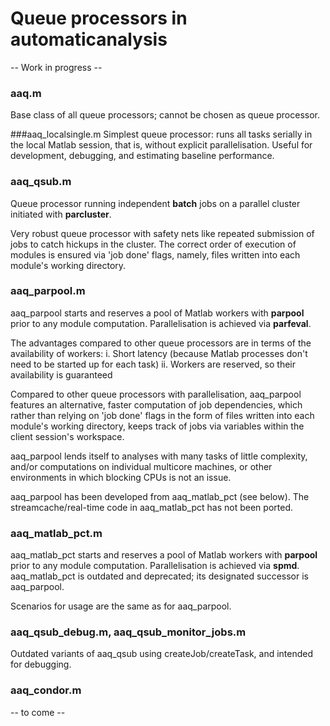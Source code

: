 # Queue processors in automaticanalysis
-- Work in progress --
### aaq.m
Base class of all queue processors; cannot be chosen as queue processor.

###aaq_localsingle.m
Simplest queue processor: runs all tasks serially in the local Matlab session, that is, without explicit parallelisation. Useful for development, debugging, and estimating baseline performance.

### aaq_qsub.m
Queue processor running independent __batch__ jobs on a parallel cluster initiated with __parcluster__. 

Very robust queue processor with safety nets like repeated submission of jobs to catch hickups in the cluster.
The correct order of execution of modules is ensured via 'job done' flags, namely, files written into each module's working directory.

### aaq_parpool.m
aaq_parpool starts and reserves a pool of Matlab workers with __parpool__ prior to any module computation. Parallelisation is achieved via __parfeval__. 

The advantages compared to other queue processors are in terms of the availability of workers: 
i. Short latency (because Matlab processes don't need to be started up for each task)
ii. Workers are reserved, so their availability is guaranteed 

Compared to other queue processors with parallelisation, aaq_parpool features an alternative, faster computation of job dependencies, which rather than relying on 'job done' flags in the form of files written into each module's working directory, keeps track of jobs via variables within the client session's workspace.

aaq_parpool lends itself to analyses with many tasks of little complexity, and/or computations on individual multicore machines, or other environments in which blocking CPUs is not an issue.

aaq_parpool has been developed from aaq_matlab_pct (see below). The streamcache/real-time code in aaq_matlab_pct has not been ported.

### aaq_matlab_pct.m
aaq_matlab_pct starts and reserves a pool of Matlab workers with __parpool__ prior to any module computation. Parallelisation is achieved via __spmd__. 
aaq_matlab_pct is outdated and deprecated; its designated successor is aaq_parpool.

Scenarios for usage are the same as for aaq_parpool.

### aaq_qsub_debug.m, aaq_qsub_monitor_jobs.m
Outdated variants of aaq_qsub using createJob/createTask, and intended for debugging. 

### aaq_condor.m
-- to come --
